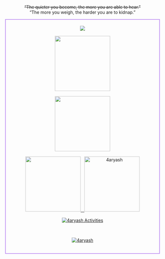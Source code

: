 <center> <p> <s>“The quieter you become, the more you are able to hear.”</s><br>
  “The more you weigh, the harder you are to kidnap.” </p> </center>
  <div align="center" style="border: 2px solid #BF91F3; padding: 20px; max-width: 600px; margin: 0 auto;">
  <img src="https://i.pinimg.com/originals/a4/b2/cf/a4b2cf52d8ed2e49e10c7eecca6777a3.gif" /> </br></br>
  
  <!--=================================== MY STATS ===================================-->
<div align="center">
<a href="https://github.com/4aryash">
<img src="http://github-profile-summary-cards.vercel.app/api/cards/profile-details?username=4aryash&theme=onedark" height="180em" /> <br/><br/>
<img src="https://github-readme-streak-stats.herokuapp.com?user=4aryash&theme=one-dark-pro&fire=EB197C&border=EBDD83&ring=EBB250" height="180em" /> <br/><br/>
<img src="http://github-profile-summary-cards.vercel.app/api/cards/stats?username=4aryash&theme=onedark" height="180em" />&nbsp;&nbsp;&nbsp;<img height="180em" src="https://github-readme-stats.vercel.app/api/top-langs/?username=4aryash&langs_count=8&theme=onedark" alt=4aryash /> <br/><br/>
<img align="center" src="https://github-readme-activity-graph.vercel.app/graph?username=4aryash&theme=one-dark" alt="4aryash Activities"/>
</div>
  <br/><br/>
  <p align="center"> <img src="https://komarev.com/ghpvc/?username=4aryash&color=F6882B" alt="4aryash" /> </p>
</div>
